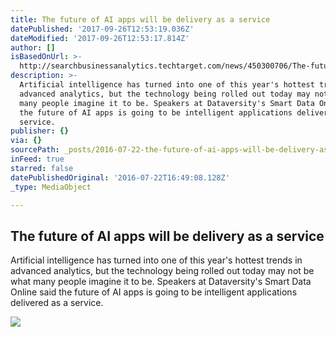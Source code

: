 ```yaml
---
title: The future of AI apps will be delivery as a service
datePublished: '2017-09-26T12:53:19.036Z'
dateModified: '2017-09-26T12:53:17.814Z'
author: []
isBasedOnUrl: >-
  http://searchbusinessanalytics.techtarget.com/news/450300706/The-future-of-AI-apps-will-be-delivery-as-a-service?utm_medium=EM&asrc=EM_NLN_61224142&utm_campaign=20160721_AI%20future%20hinges%20on%20intelligent%20applications;%20where%20CDOs%20fit%20on%20IT%20teams_jbiscobing&utm_source=NLN&track=NL-1816&ad=908987&src=908987
description: >-
  Artificial intelligence has turned into one of this year's hottest trends in
  advanced analytics, but the technology being rolled out today may not be what
  many people imagine it to be. Speakers at Dataversity's Smart Data Online said
  the future of AI apps is going to be intelligent applications delivered as a
  service.
publisher: {}
via: {}
sourcePath: _posts/2016-07-22-the-future-of-ai-apps-will-be-delivery-as-a-service.md
inFeed: true
starred: false
datePublishedOriginal: '2016-07-22T16:49:08.128Z'
_type: MediaObject

---
```

<article style=""><h1>The future of AI apps will be delivery as a service</h1><p>Artificial intelligence has turned into one of this year's hottest trends in advanced analytics, but the technology being rolled out today may not be what many people imagine it to be. Speakers at Dataversity's Smart Data Online said the future of AI apps is going to be intelligent applications delivered as a service.</p><img src="http://cdn.ttgtmedia.com/ITKE/images/logos/TTlogo-379x201.png" /></article>